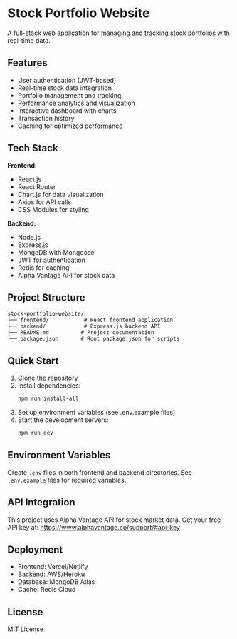 # Stock Portfolio Website

A full-stack web application for managing and tracking stock portfolios with real-time data.

## Features

- User authentication (JWT-based)
- Real-time stock data integration
- Portfolio management and tracking
- Performance analytics and visualization
- Interactive dashboard with charts
- Transaction history
- Caching for optimized performance

## Tech Stack

**Frontend:**
- React.js
- React Router
- Chart.js for data visualization
- Axios for API calls
- CSS Modules for styling

**Backend:**
- Node.js
- Express.js
- MongoDB with Mongoose
- JWT for authentication
- Redis for caching
- Alpha Vantage API for stock data

## Project Structure

```
stock-portfolio-website/
├── frontend/           # React frontend application
├── backend/            # Express.js backend API
├── README.md          # Project documentation
└── package.json       # Root package.json for scripts
```

## Quick Start

1. Clone the repository
2. Install dependencies:
   ```bash
   npm run install-all
   ```
3. Set up environment variables (see .env.example files)
4. Start the development servers:
   ```bash
   npm run dev
   ```

## Environment Variables

Create `.env` files in both frontend and backend directories. See `.env.example` files for required variables.

## API Integration

This project uses Alpha Vantage API for stock market data. Get your free API key at: https://www.alphavantage.co/support/#api-key

## Deployment

- Frontend: Vercel/Netlify
- Backend: AWS/Heroku
- Database: MongoDB Atlas
- Cache: Redis Cloud

## License

MIT License
